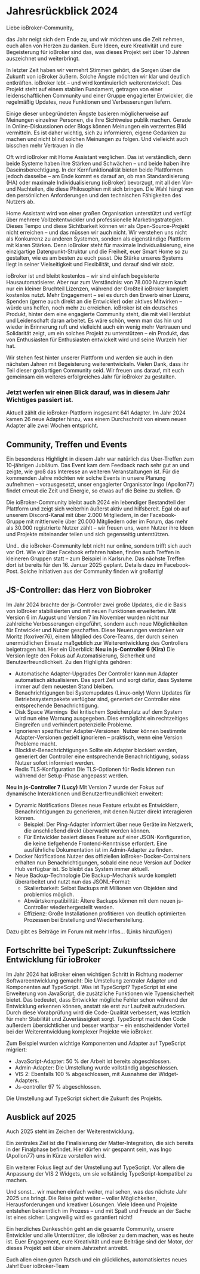 # Jahresrückblick 2024
Liebe ioBroker-Community,

das Jahr neigt sich dem Ende zu, und wir möchten uns die Zeit nehmen, euch allen von Herzen zu danken. Eure Ideen, eure Kreativität und eure Begeisterung für ioBroker sind das, was dieses Projekt seit über 10 Jahren auszeichnet und weiterbringt. 

In letzter Zeit haben wir vermehrt Stimmen gehört, die Sorgen über die Zukunft von ioBroker äußern. Solche Ängste möchten wir klar und deutlich entkräften. ioBroker lebt – und wird kontinuierlich weiterentwickelt. Das Projekt steht auf einem stabilen Fundament, getragen von einer leidenschaftlichen Community und einer Gruppe engagierter Entwickler, die regelmäßig Updates, neue Funktionen und Verbesserungen liefern.

Einige dieser unbegründeten Ängste basieren möglicherweise auf Meinungen einzelner Personen, die ihre Sichtweise publik machen. Gerade in Online-Diskussionen oder Blogs können Meinungen ein verzerrtes Bild vermitteln. Es ist daher wichtig, sich zu informieren, eigene Gedanken zu machen und nicht blind solchen Meinungen zu folgen. Und vielleicht auch bisschen mehr Vertrauen in die 

Oft wird ioBroker mit Home Assistant verglichen. Das ist verständlich, denn beide Systeme haben ihre Stärken und Schwächen – und beide haben ihre Daseinsberechtigung. In der Kernfunktionalität bieten beide Plattformen jedoch dasselbe – am Ende kommt es darauf an, ob man Standardisierung (HA) oder maximale Individualisierung (ioBroker) bevorzugt, mit all den Vor- und Nachteilen, die diese Philosophien mit sich bringen. Die Wahl hängt von den persönlichen Anforderungen und den technischen Fähigkeiten des Nutzers ab.

Home Assistant wird von einer großen Organisation unterstützt und verfügt  über mehrere Vollzeitentwickler und professionelle Marketingstrategien. 
Dieses Tempo und diese Sichtbarkeit können wir als Open-Source-Projekt nicht erreichen – und das müssen wir auch nicht. 
Wir verstehen uns nicht als Konkurrenz zu anderen Systemen, sondern als eigenständige Plattform mit klaren Stärken. 
Denn ioBroker steht für maximale Individualisierung, eine einzigartige Datenpunkt-Struktur und die Freiheit, euer Smart Home so zu gestalten, wie es am besten zu euch passt. 
Die Stärke unseres Systems liegt in seiner Vielseitigkeit und Flexibilität, und darauf sind wir stolz. 

ioBroker ist und bleibt kostenlos – wir sind einfach begeisterte Hausautomatisierer. Aber nur zum Verständnis: von 78.000 Nutzern kauft nur ein kleiner Bruchteil Lizenzen, während der Großteil ioBroker komplett kostenlos nutzt. Mehr Engagement – sei es durch den Erwerb einer Lizenz, Spenden (gerne auch direkt an die Entwickler) oder aktives Mitwirken – würde uns helfen, noch mehr zu erreichen. ioBroker ist ein deutsches Produkt, hinter dem eine engagierte Community steht, die mit viel Herzblut und Leidenschaft daran arbeitet. Es wäre schön, wenn man das hin und wieder in Erinnerung ruft und vielleicht auch ein wenig mehr Vertrauen und Solidarität zeigt, um ein solches Projekt zu unterstützen – ein Produkt, das von Enthusiasten für Enthusiasten entwickelt wird und seine Wurzeln hier hat.

Wir stehen fest hinter unserer Plattform und werden sie auch in den nächsten Jahren mit Begeisterung weiterentwickeln. 
Vielen Dank, dass ihr Teil dieser großartigen Community seid. Wir freuen uns darauf, mit euch gemeinsam ein weiteres erfolgreiches Jahr für ioBroker zu gestalten.


### Jetzt werfen wir einen Blick darauf, was in diesem Jahr Wichtiges passiert ist.

Aktuell zählt die ioBroker-Plattform insgesamt 641 Adapter. 
Im Jahr 2024 kamen 26 neue Adapter hinzu, was einem Durchschnitt von einem neuen Adapter alle zwei Wochen entspricht. 

## Community, Treffen und Events
Ein besonderes Highlight in diesem Jahr war natürlich das User-Treffen zum 10-jährigen Jubiläum. 
Das Event kam dem Feedback nach sehr gut an und zeigte, wie groß das Interesse an weiteren Veranstaltungen ist. 
Für die kommenden Jahre möchten wir solche Events in unsere Planung aufnehmen – 
vorausgesetzt, unser engagierter Organisator Ingo (Apollon77) findet erneut die Zeit und Energie, so etwas auf die Beine zu stellen. 😊

Die ioBroker-Community bleibt auch 2024 ein lebendiger Bestandteil der Plattform und zeigt sich weiterhin äußerst aktiv und hilfsbereit. 
Egal ob auf unserem Discord-Kanal mit über 2.000 Mitgliedern, in der Facebook-Gruppe mit mittlerweile über 20.000 Mitgliedern oder im Forum, 
das mehr als 30.000 registrierte Nutzer zählt – wir freuen uns, wenn Nutzer ihre Ideen und Projekte miteinander teilen und sich gegenseitig unterstützen.

Und.. die ioBroker-Community lebt nicht nur online, sondern trifft sich auch vor Ort.
Wie wir über Facebook erfahren haben, finden auch Treffen in kleineren Gruppen statt – zum Beispiel in Karlsruhe. 
Das nächste Treffen dort ist bereits für den 16. Januar 2025 geplant.  Details dazu im Facebook-Post.
Solche Initiativen aus der Community finden wir großartig! 


## JS-Controller: das Herz von Biobroker
Im Jahr 2024 brachte der js-Controller zwei große Updates, die die Basis von ioBroker stabilisierten und mit neuen Funktionen erweiterten. Mit Version 6 im August und Version 7 im November wurden nicht nur zahlreiche Verbesserungen eingeführt, sondern auch neue Möglichkeiten für Entwickler und Nutzer geschaffen. Diese Neuerungen verdanken wir Moritz (foxriver76), einem Mitglied des Core-Teams, der durch seinen unermüdlichen Einsatz maßgeblich zur Weiterentwicklung des Controllers beigetragen hat. 
Hier ein Überblick:
**Neu in js-Controller 6 (Kira)**
Die Version legte den Fokus auf Automatisierung, Sicherheit und Benutzerfreundlichkeit. Zu den Highlights gehören:
* Automatische Adapter-Upgrades Der Controller kann nun Adapter automatisch aktualisieren. Das spart Zeit und sorgt dafür, dass Systeme immer auf dem neuesten Stand bleiben. 
* Benachrichtigungen bei Systemupdates (Linux-only) Wenn Updates für Betriebssystempakete verfügbar sind, generiert der Controller eine entsprechende Benachrichtigung.
* Disk Space Warnings  Bei kritischem Speicherplatz auf dem System wird nun eine Warnung ausgegeben. Dies ermöglicht ein rechtzeitiges Eingreifen und verhindert potenzielle Probleme. 
* Ignorieren spezifischer Adapter-Versionen  Nutzer können bestimmte Adapter-Versionen gezielt ignorieren – praktisch, wenn eine Version Probleme macht.
* Blocklist-Benachrichtigungen Sollte ein Adapter blockiert werden, generiert der Controller eine entsprechende Benachrichtigung, sodass Nutzer sofort informiert werden.
* Redis TLS-Konfiguration Die TLS-Optionen für Redis können nun während der Setup-Phase angepasst werden.

**Neu in js-Controller 7 (Lucy)**
Mit Version 7 wurde der Fokus auf dynamische Interaktionen und Benutzerfreundlichkeit erweitert:
* Dynamic Notifications Dieses neue Feature erlaubt es Entwicklern, Benachrichtigungen zu generieren, mit denen Nutzer direkt interagieren können.
    * Beispiel: Der Ping-Adapter informiert über neue Geräte im Netzwerk, die anschließend direkt überwacht werden können.
    * Für Entwickler basiert dieses Feature auf einer JSON-Konfiguration, die keine tiefgehende Frontend-Kenntnisse erfordert. Eine ausführliche Dokumentation ist im Admin-Adapter zu finden.
* Docker Notifications Nutzer des offiziellen ioBroker-Docker-Containers erhalten nun Benachrichtigungen, sobald eine neue Version auf Docker Hub verfügbar ist. So bleibt das System immer aktuell.
* Neue Backup-Technologie Die Backup-Mechanik wurde komplett überarbeitet und nutzt nun das JSONL-Format:
    * Skalierbarkeit: Selbst Backups mit Millionen von Objekten sind problemlos möglich.
    * Abwärtskompatibilität: Ältere Backups können mit dem neuen js-Controller wiederhergestellt werden.
    * Effizienz: Große Installationen profitieren von deutlich optimierten Prozessen bei Erstellung und Wiederherstellung.

Dazu gibt es Beiträge im Forum mit mehr Infos… (Links hinzufügen)

## Fortschritte bei TypeScript: Zukunftssichere Entwicklung für ioBroker

Im Jahr 2024 hat ioBroker einen wichtigen Schritt in Richtung moderner Softwareentwicklung gemacht: Die Umstellung zentraler Adapter und Komponenten auf TypeScript.
Was ist TypeScript? TypeScript ist eine Erweiterung von JavaScript, die zusätzliche Funktionen wie Typensicherheit bietet. 
Das bedeutet, dass Entwickler mögliche Fehler schon während der Entwicklung erkennen können, anstatt sie erst zur Laufzeit aufzudecken. 
Durch diese Vorabprüfung wird die Code-Qualität verbessert, was letztlich für mehr Stabilität und Zuverlässigkeit sorgt.
TypeScript macht den Code außerdem übersichtlicher und besser wartbar – ein entscheidender Vorteil bei der Weiterentwicklung komplexer Projekte wie ioBroker.

Zum Beispiel wurden wichtige Komponenten und Adapter auf TypeScript migriert:
* JavaScript-Adapter: 50 % der Arbeit ist bereits abgeschlossen.
* Admin-Adapter: Die Umstellung wurde vollständig abgeschlossen.
* VIS 2: Ebenfalls 100 % abgeschlossen, mit Ausnahme der Widget-Adapters.
* Js-controller 97 % abgeschlossen.

Die Umstellung auf TypeScript sichert die Zukunft des Projekts.

## Ausblick auf 2025
Auch 2025 steht im Zeichen der Weiterentwicklung. 

Ein zentrales Ziel ist die Finalisierung der Matter-Integration, die sich bereits in der Finalphase befindet. 
Hier dürfen wir gespannt sein, was Ingo (Apollon77) uns in Kürze vorstellen wird.

Ein weiterer Fokus liegt auf der Umstellung auf TypeScript. Vor allem die Anpassung der VIS 2 Widgets, um sie vollständig TypeScript-kompatibel zu machen.

Und sonst… wir machen einfach weiter, mal sehen, was das nächste Jahr 2025 uns bringt. 
Die Reise geht weiter – voller Möglichkeiten, Herausforderungen und kreativer Lösungen. 
Viele Ideen und Projekte entstehen bekanntlich im Prozess – und mit Spaß und Freude an der Sache ist eines sicher: Langweilig wird es garantiert nicht!

Ein herzliches Dankeschön geht an die gesamte Community, unsere Entwickler und alle Unterstützer, die ioBroker zu dem machen, was es heute ist. 
Euer Engagement, eure Kreativität und eure Beiträge sind der Motor, der dieses Projekt seit über einem Jahrzehnt antreibt.

Euch allen einen guten Rutsch und ein glückliches, automatisiertes neues Jahr!
Euer ioBroker-Team
